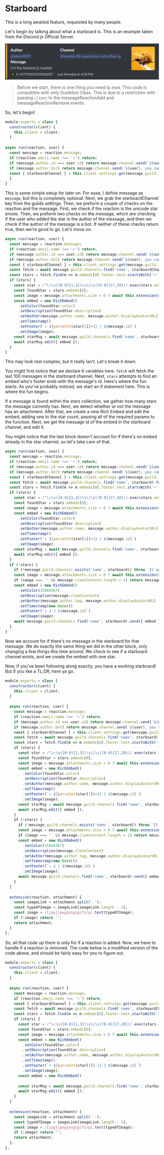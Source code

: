 # Starboard

This is a long awaited feature, requested by many people.

Let's begin by talking about what a starboard is. This is an example taken from the Discord.js Official Server.

![Starboard](/assets/starboard.png)

> Before we start, there is one thing you need to now. This code is compatible with only Guidebot Class. This is due to a restriction with passing `client` to the messageReactionAdd and messageReactionRemove events.

So, let's begin!

```js
module.exports = class {
  constructor(client) {
    this.client = client;
  }

async run(reaction, user) {
  const message = reaction.message;
  if (reaction.emoji.name !== '⭐') return;
  if (message.author.id === user.id) return message.channel.send(`${user}, you cannot star your own messages.`);
  if (message.author.bot) return message.channel.send(`${user}, you cannot star bot messages.`);
  const { starboardChannel } = this.client.settings.get(message.guild.id);
  }
}
```

This is some simple setup for later on. For ease, I define message as `message`, but this is completely optional. Next, we grab the starboardChannel key from the guilds settings. Then, we preform a couple of checks on the reaction and the message. First, we check if the reaction is the unicode star emote. Then, we preform two checks on the message, which are checking if the user who added the star is the author of the message, and then we check if the author of the message is a bot. If neither of these checks return true, then we're good to go. Let's move on.

```js
async run(reaction, user) {
  const message = reaction.message;
  if (reaction.emoji.name !== '⭐') return;
  if (message.author.id === user.id) return message.channel.send(`${user}, you cannot star your own messages.`);
  if (message.author.bot) return message.channel.send(`${user}, you cannot star bot messages.`);
  const { starboardChannel } = this.client.settings.get(message.guild.id)
  const fetch = await message.guild.channels.find('name', starboardChannel).fetchMessages({ limit: 100 });
  const stars = fetch.find(m => m.embeds[0].footer.text.startsWith('⭐') && m.embeds[0].footer.text.endsWith(message.id));
  if (stars) {
    const star = /^\⭐\s([0-9]{1,3})\s\|\s([0-9]{17,20})/.exec(stars.embeds[0].footer.text);
    const foundStar = stars.embeds[0];
    const image = message.attachments.size > 0 ? await this.extension(reaction, message.attachments.array()[0].url) : '';
    const embed = new RichEmbed()
      .setColor(foundStar.color)
      .setDescription(foundStar.description)
      .setAuthor(message.author.name, message.author.displayAvatarURL)
      .setTimestamp()
      .setFooter(`⭐ ${parseInt(star[1])+1} | ${message.id}`)
      .setImage(image);
    const starMsg = await message.guild.channels.find('name', starboard).fetchMessage(stars.id);
    await starMsg.edit({ embed });
  }
}
```

This may look real complex, but it really isn't. Let's break it down.

You might first notice that we declare 6 variables here. `fetch` will fetch the last 100 messages in the starboard channel. Next, `stars` attempts to find an embed who's footer ends with the message's id. Here's where the fun starts. As you've probably noticed, we start an if statement here. This is where the fun begins.

If a message is found within the stars collection, we gather how many stars the message currently has. Next, we detect whether or not the message has an attachment. After that, we create a new Rich Embed and edit the embed, adding one to the star count, passing all of the required params to the function. Next, we get the message id of the embed in the starboard channel, and edit it.

You might notice that the last block doesn't account for if there's no embed already in the star channel, so let's take care of that.

```js
async run(reaction, user) {
  const message = reaction.message;
  if (reaction.emoji.name !== '⭐') return;
  if (message.author.id === user.id) return message.channel.send(`${user}, you cannot star your own messages.`);
  if (message.author.bot) return message.channel.send(`${user}, you cannot star bot messages.`);
  const { starboardChannel } = this.client.settings.get(message.guild.id);
  const fetch = await message.guild.channels.find('name', starboard).fetchMessages({ limit: 100 });
  const stars = fetch.find(m => m.embeds[0].footer.text.startsWith('⭐') && m.embeds[0].footer.text.endsWith(message.id));
  if (stars) {
    const star = /^\⭐\s([0-9]{1,3})\s\|\s([0-9]{17,20})/.exec(stars.embeds[0].footer.text);
    const foundStar = stars.embeds[0];
    const image = message.attachments.size > 0 ? await this.extension(reaction, message.attachments.array()[0].url) : '';
    const embed = new RichEmbed()
      .setColor(foundStar.color)
      .setDescription(foundStar.description)
      .setAuthor(message.author.name, message.author.displayAvatarURL)
      .setTimestamp()
      .setFooter(`⭐ ${parseInt(star[1])+1} | ${message.id}`)
      .setImage(image);
    const starMsg = await message.guild.channels.find('name', starboard).fetchMessage(stars.id);
    await starMsg.edit({ embed });
  }
  if (!stars) {
    if (!message.guild.channels.exists('name', starboard)) throw `It appears that you do not have a \`${starboard}\` channel.`;
    const image = message.attachments.size > 0 ? await this.extension(reaction, message.attachments.array()[0].url) : '';
    if (image === '' && message.cleanContent.length < 1) return message.channel.send(`${user}, you cannot star an empty message.`);
    const embed = new RichEmbed()
      .setColor(15844367)
      .setDescription(message.cleanContent)
      .setAuthor(message.author.tag, message.author.displayAvatarURL)
      .setTimestamp(new Date())
      .setFooter(`⭐ 1 | ${message.id}`)
      .setImage(image);
    await message.guild.channels.find('name', starboard).send({ embed });
  }
}
```

Now we account for if there's no message in the starboard for that message. We do exactly the same thing we did in the other block, only changing a few things this time around. We check to see if a starboard channel exists, and we create the embed with one star.

Now, if you've been following along exactly, you have a working starboard! But if you like a TL;DR, here ya go. 

```js
module.exports = class {
  constructor(client) {
    this.client = client;
  }

  async run(reaction, user) {
    const message = reaction.message;
    if (reaction.emoji.name !== '⭐') return;
    if (message.author.id === user.id) return message.channel.send(`${user}, you cannot star your own messages.`);
    if (message.author.bot) return message.channel.send(`${user}, you cannot star bot messages.`);
    const { starboardChannel } = this.client.settings.get(message.guild.id);
    const fetch = await message.guild.channels.find('name', starboard).fetchMessages({ limit: 100 });
    const stars = fetch.find(m => m.embeds[0].footer.text.startsWith('⭐') && m.embeds[0].footer.text.endsWith(message.id));
    if (stars) {
      const star = /^\⭐\s([0-9]{1,3})\s\|\s([0-9]{17,20})/.exec(stars.embeds[0].footer.text);
      const foundStar = stars.embeds[0];
      const image = message.attachments.size > 0 ? await this.extension(reaction, message.attachments.array()[0].url) : '';
      const embed = new RichEmbed()
        .setColor(foundStar.color)
        .setDescription(foundStar.description)
        .setAuthor(message.author.name, message.author.displayAvatarURL)
        .setTimestamp()
        .setFooter(`⭐ ${parseInt(star[1])+1} | ${message.id}`)
        .setImage(image);
      const starMsg = await message.guild.channels.find('name', starboard).fetchMessage(stars.id);
      await starMsg.edit({ embed });
    }
    if (!stars) {
      if (!message.guild.channels.exists('name', starboard)) throw `It appears that you do not have a \`${starboard}\` channel.`;
      const image = message.attachments.size > 0 ? await this.extension(reaction, message.attachments.array()[0].url) : '';
      if (image === '' && message.cleanContent.length < 1) return message.channel.send(`${user}, you cannot star an empty message.`);
      const embed = new RichEmbed()
        .setColor(15844367)
        .setDescription(message.cleanContent)
        .setAuthor(message.author.tag, message.author.displayAvatarURL)
        .setTimestamp(new Date())
        .setFooter(`⭐ 1 | ${message.id}`)
        .setImage(image);
      await message.guild.channels.find('name', starboard).send({ embed });
    }
  }

  extension(reaction, attachment) {
    const imageLink = attachment.split('.');
    const typeOfImage = imageLink[imageLink.length - 1];
    const image = /(jpg|jpeg|png|gif)/gi.test(typeOfImage);
    if (!image) return '';
    return attachment;
  }
};
```

So, all that code up there is only for if a reaction is added. Now, we have to handle if a reaction is removed. The code below is a modified version of the code above, and should be fairly easy for you to figure out. 

```js
module.exports = class {
  constructor(client) {
    this.client = client;
  }

  async run(reaction, user) {
    const message = reaction.message;
    if (reaction.emoji.name !== '⭐') return;
    const { starboardChannel } = this.client.settings.get(message.guild.id);
    const fetch = await message.guild.channels.find('name', starboardChannel).fetchMessages({ limit: 100 });
    const stars = fetch.find(m => m.embeds[0].footer.text.startsWith('⭐') && m.embeds[0].footer.text.endsWith(reaction.message.id));
    if (stars) {
      const star = /^\⭐\s([0-9]{1,3})\s\|\s([0-9]{17,20})/.exec(stars.embeds[0].footer.text);
      const foundStar = stars.embeds[0];
      const image = message.attachments.size > 0 ? await this.extension(reaction, message.attachments.array()[0].url) : '';
      const embed = new RichEmbed()
        .setColor(foundStar.color)
        .setDescription(foundStar.description)
        .setAuthor(message.author.name, message.author.displayAvatarURL)
        .setTimestamp()
        .setFooter(`⭐ ${parseInt(star[1])-1} | ${message.id}`)
        .setImage(image);
      const embed = new RichEmbed()

      const starMsg = await message.guild.channels.find('name', starboardChannel).fetchMessage(stars.id);
      await starMsg.edit({ embed });
    }
  }

  extension(reaction, attachment) {
    const imageLink = attachment.split('.');
    const typeOfImage = imageLink[imageLink.length - 1];
    const image = /(jpg|jpeg|png|gif)/gi.test(typeOfImage);
    if (!image) return '';
    return attachment;
  };
};
```